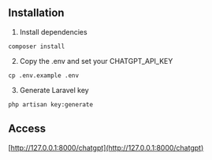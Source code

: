 
## Installation
1. Install dependencies
```
composer install
```
2. Copy the .env and set your CHATGPT_API_KEY
```
cp .env.example .env
```
3. Generate Laravel key
```
php artisan key:generate
```

## Access
[http://127.0.0.1:8000/chatgpt](http://127.0.0.1:8000/chatgpt)
